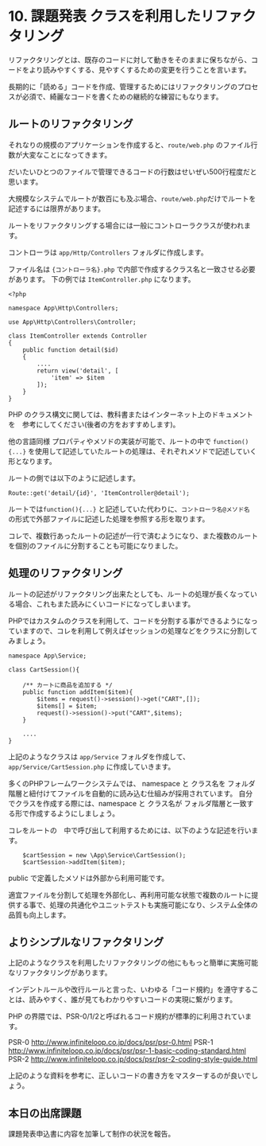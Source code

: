 # 10. 課題発表 クラスを利用したリファクタリング

リファクタリングとは、既存のコードに対して動きをそのままに保ちながら、コードをより読みやすくする、見やすくするための変更を行うことを言います。

長期的に「読める」コードを作成、管理するためにはリファクタリングのプロセスが必須で、綺麗なコードを書くための継続的な練習にもなります。

## ルートのリファクタリング

それなりの規模のアプリケーションを作成すると、`route/web.php` のファイル行数が大変なことになってきます。

だいたいひとつのファイルで管理できるコードの行数はせいぜい500行程度だと思います。

大規模なシステムでルートが数百にも及ぶ場合、`route/web.php`だけでルートを記述するには限界があります。

ルートをリファクタリングする場合には一般にコントローラクラスが使われます。

コントローラは `app/Http/Controllers` フォルダに作成します。

ファイル名は `{コントローラ名}.php` で内部で作成するクラス名と一致させる必要があります。 下の例では `ItemController.php` になります。

````
<?php

namespace App\Http\Controllers;

use App\Http\Controllers\Controller;

class ItemController extends Controller
{
    public function detail($id)
    {
        ....
        return view('detail', [
            'item' => $item
        ]);
    }
}
````

PHP のクラス構文に関しては、教科書またはインターネット上のドキュメントを　参考にしてください(後者の方をおすすめします)。

他の言語同様 プロパティやメソドの実装が可能で、ルートの中で `function(){...}` を使用して記述していたルートの処理は、それぞれメソドで記述していく形となります。

ルートの側では以下のように記述します。

````
Route::get('detail/{id}', 'ItemController@detail');
````

ルートでは`function(){...}` と記述していた代わりに、`コントローラ名@メソド名` の形式で外部ファイルに記述した処理を参照する形を取ります。

コレで、複数行あったルートの記述が一行で済むようになり、また複数のルートを個別のファイルに分割することも可能になりました。

## 処理のリファクタリング

ルートの記述がリファクタリング出来たとしても、ルートの処理が長くなっている場合、これもまた読みにくいコードになってしまいます。

PHPではカスタムのクラスを利用して、コードを分割する事ができるようになっていますので、コレを利用して例えばセッションの処理などをクラスに分割してみましょう。

````
namespace App\Service;

class CartSession(){

    /** カートに商品を追加する */
    public function addItem($item){
        $items = request()->session()->get("CART",[]);
        $items[] = $item;
        request()->session()->put("CART",$items);
    }
    
    ....
}
````

上記のようなクラスは `app/Service` フォルダを作成して、`app/Service/CartSession.php` に作成していきます。

多くのPHPフレームワークシステムでは、 namespace と クラス名を フォルダ階層と紐付けてファイルを自動的に読み込む仕組みが採用されています。
自分でクラスを作成する際には、namespace と クラス名が フォルダ階層と一致する形で作成するようにしましょう。

コレをルートの　中で呼び出して利用するためには、以下のような記述を行います。

````
    $cartSession = new \App\Service\CartSession();
    $cartSession->addItem($item);
````

public で定義したメソドは外部から利用可能です。

適宜ファイルを分割して処理を外部化し、再利用可能な状態で複数のルートに提供する事で、処理の共通化やユニットテストも実施可能になり、システム全体の品質も向上します。

## よりシンプルなリファクタリング

上記のようなクラスを利用したリファクタリングの他にももっと簡単に実施可能なリファクタリングがあります。

インデントルールや改行ルールと言った、いわゆる「コード規約」を遵守することは、読みやすく、誰が見てもわかりやすいコードの実現に繋がります。

PHP の界隈では、PSR-0/1/2と呼ばれるコード規約が標準的に利用されています。

PSR-0 http://www.infiniteloop.co.jp/docs/psr/psr-0.html
PSR-1 http://www.infiniteloop.co.jp/docs/psr/psr-1-basic-coding-standard.html
PSR-2 http://www.infiniteloop.co.jp/docs/psr/psr-2-coding-style-guide.html

上記のような資料を参考に、正しいコードの書き方をマスターするのが良いでしょう。

## 本日の出席課題

課題発表申込書に内容を加筆して制作の状況を報告。

